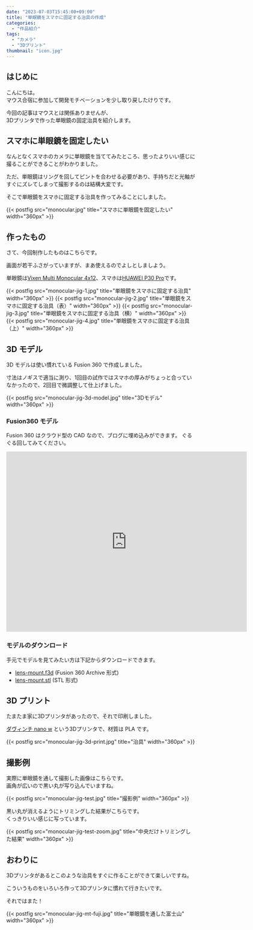 ```yaml
---
date: "2023-07-03T15:45:00+09:00"
title: "単眼鏡をスマホに固定する治具の作成"
categories:
  - "作品紹介"
tags:
  - "カメラ"
  - "3Dプリント"
thumbnail: "icon.jpg"
---
```


## はじめに

こんにちは。  
マウス合宿に参加して開発モチベーションを少し取り戻したけりです。

今回の記事はマウスとは関係ありませんが、  
3Dプリンタで作った単眼鏡の固定治具を紹介します。

<!--more-->

## スマホに単眼鏡を固定したい

なんとなくスマホのカメラに単眼鏡を当ててみたところ、思ったよりいい感じに撮ることができることがわかりました。

ただ、単眼鏡はリングを回してピントを合わせる必要があり、手持ちだと光軸がすぐにズレてしまって撮影するのは結構大変です。

そこで単眼鏡をスマホに固定する治具を作ってみることにしました。

{{< postfig src="monocular.jpg" title="スマホに単眼鏡を固定したい" width="360px" >}}

## 作ったもの

さて、今回制作したものはこちらです。

画面が若干ふさがっていますが、まあ使えるのでよしとしましよう。

単眼鏡は[Vixen Multi Monocular 4x12](https://www.vixen.co.jp/product/1105_06/)、スマホは[HUAWEI P30 Pro](https://consumer.huawei.com/jp/phones/p30-pro/specs/)です。

{{< postfig src="monocular-jig-1.jpg" title="単眼鏡をスマホに固定する治具" width="360px" >}}
{{< postfig src="monocular-jig-2.jpg" title="単眼鏡をスマホに固定する治具（表）" width="360px" >}}
{{< postfig src="monocular-jig-3.jpg" title="単眼鏡をスマホに固定する治具（横）" width="360px" >}}
{{< postfig src="monocular-jig-4.jpg" title="単眼鏡をスマホに固定する治具（上）" width="360px" >}}

## 3D モデル

3D モデルは使い慣れている Fusion 360 で作成しました。

寸法はノギスで適当に測り、1回目の試作ではスマホの厚みがちょっと合っていなかったので、2回目で微調整して仕上げました。

{{< postfig src="monocular-jig-3d-model.jpg" title="3Dモデル" width="360px" >}}

### Fusion360 モデル

Fusion 360 はクラウド型の CAD なので、ブログに埋め込みができます。
ぐるぐる回してみてください。

<iframe src="https://myhub.autodesk360.com/ue2805ff3/shares/public/SHd38bfQT1fb47330c996711fccc8eb96cbd?mode=embed" width="640" height="480" allowfullscreen="true" webkitallowfullscreen="true" mozallowfullscreen="true"  frameborder="0"></iframe>

### モデルのダウンロード

手元でモデルを見てみたい方は下記からダウンロードできます。

- [lens-mount.f3d](lens-mount.f3d) (Fusion 360 Archive 形式)
- [lens-mount.stl](lens-mount.stl) (STL 形式)

## 3D プリント

たまたま家に3Dプリンタがあったので、それで印刷しました。

[ダヴィンチ nano w](https://www.xyzprinting.com/ja-JP/product/da-vinci-nano-w) という3Dプリンタで、材質は PLA です。

{{< postfig src="monocular-jig-3d-print.jpg" title="治具" width="360px" >}}

## 撮影例

実際に単眼鏡を通して撮影した画像はこちらです。  
画角が広いので黒い丸が写り込んでいますね。

{{< postfig src="monocular-jig-test.jpg" title="撮影例" width="360px" >}}

黒い丸が消えるようにトリミングした結果がこちらです。  
くっきりいい感じに写っています。

{{< postfig src="monocular-jig-test-zoom.jpg" title="中央だけトリミングした結果" width="360px" >}}

## おわりに

3Dプリンタがあるとこのような治具をすぐに作ることができて楽しいですね。

こういうものをいろいろ作って3Dプリンタに慣れて行きたいです。

それではまた！

{{< postfig src="monocular-jig-mt-fuji.jpg" title="単眼鏡を通した富士山" width="360px" >}}
